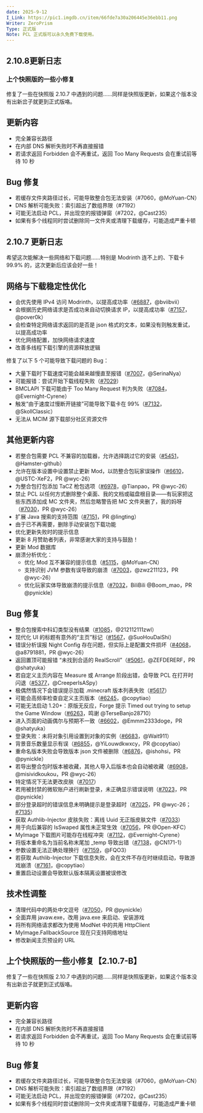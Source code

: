 ```yaml
---
date: 2025-9-12
I_Link: https://pic1.imgdb.cn/item/66fde7a30a206445e36ebb11.png
Writer: ZeroPrism
Type: 正式版
Note: PCL 正式版可以永久免费下载使用。
---
```

## 2.10.8更新日志
### 上个快照版的一些小修复
修复了一些在快照版 2.10.7 中遇到的问题……同样是快照版更新，如果这个版本没有出新岔子就更到正式版咯。

## 更新内容
- 完全兼容长路径
- 在内部 DNS 解析失败时不再直接报错
- 若请求返回 Forbidden 会不再重试，返回 Too Many Requests 会在重试前等待 10 秒

## Bug 修复
- 若缓存文件夹路径过长，可能导致整合包无法安装（#7060，@MoYuan-CN）
- DNS 解析可能失败：索引超出了数组界限（#7192）
- 可能无法启动 PCL，并出现空的报错弹窗（#7202，@Cast235）
- 如果有多个线程同时尝试删除同一文件夹或清理下载缓存，可能造成严重卡顿
## 2.10.7 更新日志
希望这次能解决一些网络和下载问题……特别是 Modrinth 连不上的、下载卡 99.9% 的，这次更新后应该会好一些！

## 网络与下载稳定性优化
- 会优先使用 IPv4 访问 Modrinth，以提高成功率（[#6887](https://github.com/Meloong-Git/PCL/issues/6887)，@bviibvii）
- 会根据历史网络请求是否成功来自动切换请求 IP，以提高成功率（[#7157](https://github.com/Meloong-Git/PCL/issues/7157)，@pover0k）
- 会检查特定网络请求返回的是否是 json 格式的文本，如果没有则触发重试，以提高成功率
- 优化网络配置，加快网络请求速度
- 改善多线程下载引擎的资源释放逻辑

修复了以下 5 个可能导致下载问题的 Bug：

- 大量下载时下载速度可能会越来越慢直至报错（[#7007](https://github.com/Meloong-Git/PCL/issues/7007)，@SerinaNya）
- 可能报错：尝试开始下载线程失败（[#7029](https://github.com/Meloong-Git/PCL/issues/7029)）
- BMCLAPI 下载可能由于 Too Many Request 判为失败（[#7084](https://github.com/Meloong-Git/PCL/issues/7084)，@Evernight-Cyrene）
- 触发“由于速度过慢断开链接”可能导致下载卡在 99%（[#7132](https://github.com/Meloong-Git/PCL/issues/7132)，@SkollClassic）
- 无法从 MCIM 源下载部分社区资源文件

## 其他更新内容
- 若整合包需要 PCL 不兼容的加载器，允许选择跳过它的安装（[#5451](https://github.com/Meloong-Git/PCL/issues/5451)，@Hamster-github）
- <paracolor color="Orange"/>允许在版本设置中设置禁止更新 Mod，以防整合包玩家误操作（[#6610](https://github.com/Meloong-Git/PCL/issues/6610)，@USTC-XeF2，PR @wyc-26）
- <paracolor color="Orange"/>为整合包打包添加 TaCZ 枪包选项（[#6978](https://github.com/Meloong-Git/PCL/issues/6978)，@Tianpao，PR @wyc-26）
- <paracolor color="Orange"/>禁止 PCL 以任何方式删除整个桌面、我的文档或磁盘根目录——有玩家把这些东西添加成 MC 文件夹，然后忽略警告把 MC 文件夹删了，我的妈呀（[#7030](https://github.com/Meloong-Git/PCL/issues/7030)，PR @wyc-26）
- <paracolor color="Orange"/>扩展 Java 搜索的支持范围（[#7151](https://github.com/Meloong-Git/PCL/issues/7151)，PR @lingting）
- 由于已不再需要，删除手动安装包下载功能
- 优化更新失败时的提示信息
- 更新 8 月赞助者列表，非常感谢大家的支持与鼓励！
- 更新 Mod 数据库
- 崩溃分析优化：
  - 优化 Mod 互不兼容的提示信息（[#5115](https://github.com/Meloong-Git/PCL/issues/5115)，@MoYuan-CN）
  - <paracolor color="Orange"/>支持识别 JVM 参数有误导致的崩溃（[#7003](https://github.com/Meloong-Git/PCL/issues/7003)，@zwz211123，PR @wyc-26）
  - <paracolor color="Orange"/>优化玩家实体导致崩溃的提示信息（[#7032](https://github.com/Meloong-Git/PCL/issues/7032)，BiliBili @Boom_mao，PR @pynickle）

## Bug 修复
- 整合包搜索中科幻类型没有结果（[#1085](https://github.com/Meloong-Git/PCL/issues/1085)，@212112111zwl）
- 现代化 UI 的标题有意外的“主页”标记（[#1567](https://github.com/Meloong-Git/PCL/issues/1567)，@SuoHouDaiShi）
- <paracolor color="Orange"/>错误分析误报 Night Config 存在问题，但实际上是配置文件损坏（[#4068](https://github.com/Meloong-Git/PCL/issues/4068)，@a8791881，PR @wyc-26）
- <paracolor color="Orange"/>返回置顶可能报错 “未找到合适的 RealScroll”（[#5061](https://github.com/Meloong-Git/PCL/issues/5061)，@ZEFDERERF，PR @shatyuka）
- 若自定义主页内容在 Measure 或 Arrange 阶段出错，会导致 PCL 在打开时闪退（[#5377](https://github.com/Meloong-Git/PCL/issues/5377)，@CreeperIsASpy）
- 极偶然情况下会错误提示加载 .minecraft 版本列表失败（[#5617](https://github.com/Meloong-Git/PCL/issues/5617)）
- 可能会高频率检查自定义主页版本（[#6245](https://github.com/Meloong-Git/PCL/issues/6245)，@copytiao）
- 可能无法启动 1.20+：原版无反应，Forge 提示 Timed out trying to setup the Game Window（[#6263](https://github.com/Meloong-Git/PCL/issues/6263)，鸣谢 @TerseBanjo28710）
- <paracolor color="Orange"/>进入页面的动画偶尔与预期不一致（[#6602](https://github.com/Meloong-Git/PCL/issues/6602)，@Emmm2333doge，PR @shatyuka）
- 登录失败：未将对象引用设置到对象的实例（[#6683](https://github.com/Meloong-Git/PCL/issues/6683)，@Wait911）
- <paracolor color="Orange"/>背景音乐数量显示有误（[#6855](https://github.com/Meloong-Git/PCL/issues/6855)，@YiLouwdkwxcy，PR @copytiao）
- <paracolor color="Orange"/>重命名版本失败会导致版本 json 文件被删除（[#6876](https://github.com/Meloong-Git/PCL/issues/6876)，@ishohsi，PR @pynickle）
- <paracolor color="Orange"/>若导出整合包时版本被收藏，其他人导入后版本也会自动被收藏（[#6908](https://github.com/Meloong-Git/PCL/issues/6908)，@misividkoukou，PR @wyc-26）
- 特定情况下无法更改皮肤（[#7017](https://github.com/Meloong-Git/PCL/issues/7017)）
- <paracolor color="Orange"/>若用被封禁的微软账户进行刷新登录，未正确显示错误说明（[#7023](https://github.com/Meloong-Git/PCL/issues/7023)，PR @pynickle）
- <paracolor color="Orange"/>部分登录超时的错误信息未明确提示是登录超时（[#7025](https://github.com/Meloong-Git/PCL/issues/7025)，PR @wyc-26；[#7135](https://github.com/Meloong-Git/PCL/issues/7135)）
- 获取 Authlib-Injector 皮肤失败：离线 Uuid 无正版皮肤文件（[#7033](https://github.com/Meloong-Git/PCL/issues/7033)）
- <paracolor color="Orange"/>用于向后兼容的 IsSwaped 属性未正常生效（[#7056](https://github.com/Meloong-Git/PCL/issues/7056)，PR @Open-KFC）
- MyImage 下载图片可能存在线程冲突（[#7112](https://github.com/Meloong-Git/PCL/issues/7112)，@Evernight-Cyrene）
- 将版本重命名为当前名称末尾加 _temp 导致出错（[#7138](https://github.com/Meloong-Git/PCL/issues/7138)，@CN171-1）
- 参数设置无法正确处理换行（[#7159](https://github.com/Meloong-Git/PCL/issues/7159)，@FQO3）
- 若获取 Authlib-Injector 下载信息失败，会在文件不存在时继续启动，导致游戏崩溃（[#7161](https://github.com/Meloong-Git/PCL/issues/7161)，@copytiao）
- 重置启动设置会导致默认版本隔离设置被误修改

## 技术性调整
- <paracolor color="Orange"/>清理代码中的两处中文逗号（[#7050](https://github.com/Meloong-Git/PCL/issues/7050)，PR @pynickle）
- 全面弃用 javaw.exe，改用 java.exe 来启动、安装游戏
- 将所有网络请求都改为使用 ModNet 中的共用 HttpClient
- MyImage.FallbackSource 现在只支持网络地址
- 修改新闻主页预设的 URL

## 上个快照版的一些小修复【2.10.7-B】
修复了一些在快照版 2.10.7 中遇到的问题……同样是快照版更新，如果这个版本没有出新岔子就更到正式版咯。

## 更新内容
- 完全兼容长路径
- 在内部 DNS 解析失败时不再直接报错
- 若请求返回 Forbidden 会不再重试，返回 Too Many Requests 会在重试前等待 10 秒

## Bug 修复
- 若缓存文件夹路径过长，可能导致整合包无法安装（#7060，@MoYuan-CN）
- DNS 解析可能失败：索引超出了数组界限（#7192）
- 可能无法启动 PCL，并出现空的报错弹窗（#7202，@Cast235）
- 如果有多个线程同时尝试删除同一文件夹或清理下载缓存，可能造成严重卡顿
